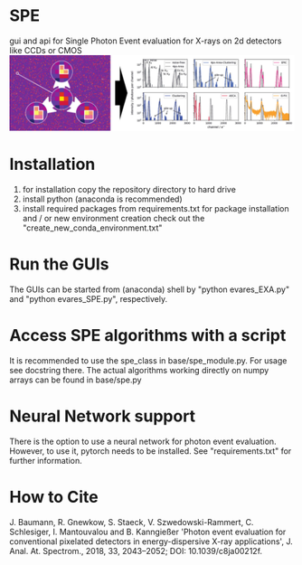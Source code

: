 # SPE
gui and api for Single Photon Event evaluation for X-rays on 2d detectors like CCDs or CMOS
![SPE principle](https://github.com/jonasbaumann13/SPE/blob/main/pictures/pee_cover_github.png?raw=true)

# Installation
1. for installation copy the repository directory to hard drive
2. install python (anaconda is recommended)
3. install required packages from requirements.txt
for package installation and / or new environment creation check out the "create_new_conda_environment.txt"

# Run the GUIs
The GUIs can be started from (anaconda) shell by "python evares_EXA.py" and "python evares_SPE.py", respectively.

# Access SPE algorithms with a script
It is recommended to use the spe_class in base/spe_module.py. For usage see docstring there. The actual
algorithms working directly on numpy arrays can be found in base/spe.py

# Neural Network support
There is the option to use a neural network for photon event evaluation. However, to use it, pytorch needs to be installed.
See "requirements.txt" for further information.

# How to Cite
J. Baumann, R. Gnewkow, S. Staeck, V. Szwedowski-Rammert, C. Schlesiger, I. Mantouvalou and B. Kanngießer 'Photon event evaluation for conventional pixelated detectors in energy-dispersive X-ray applications', J. Anal. At. Spectrom., 2018, 33, 2043–2052; DOI: 10.1039/c8ja00212f.